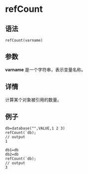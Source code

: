 # refCount

## 语法

`refCount(varname)`

## 参数

**varname** 是一个字符串，表示变量名称。

## 详情

计算某个对象被引用的数量。

## 例子

```
db=database("",VALUE,1 2 3)
refCount(`db);
// output
1

db1=db
db2=db
refCount(`db);
// output
3
```

